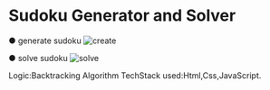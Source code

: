 # Sudoku Generator and Solver

● generate sudoku
![create](https://github.com/Ayush-ken14/sudoku/assets/82118453/b28aaaec-fa73-4f2d-a015-1771edc59e40)

● solve sudoku
![solve](https://github.com/Ayush-ken14/sudoku/assets/82118453/2ffac43a-db8a-4052-a472-b488089979e1)

Logic:Backtracking Algorithm
TechStack used:Html,Css,JavaScript.

